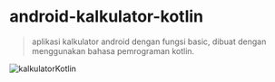 android-kalkulator-kotlin
==
> aplikasi kalkulator android dengan fungsi basic, dibuat dengan menggunakan bahasa pemrograman kotlin.  

![kalkulatorKotlin](https://user-images.githubusercontent.com/53375007/128506985-c76ce8b4-6920-4c28-ba03-efc460a17646.png)


